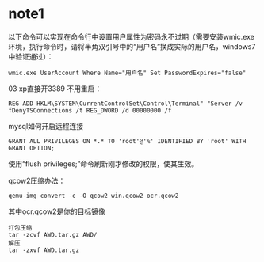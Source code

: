 # note1
以下命令可以实现在命令行中设置用户属性为密码永不过期（需要安装wmic.exe环境，执行命令时，请将半角双引号中的“用户名”换成实际的用户名，windows7中验证通过）：
```
wmic.exe UserAccount Where Name="用户名" Set PasswordExpires="false"
```

03 xp直接开3389 不用重启：
```
REG ADD HKLM\SYSTEM\CurrentControlSet\Control\Terminal" "Server /v fDenyTSConnections /t REG_DWORD /d 00000000 /f
```

mysql如何开启远程连接

```
GRANT ALL PRIVILEGES ON *.* TO 'root'@'%' IDENTIFIED BY 'root' WITH GRANT OPTION;
```
使用“flush privileges;”命令刷新刚才修改的权限，使其生效。

qcow2压缩办法：
```
qemu-img convert -c -O qcow2 win.qcow2 ocr.qcow2
```
其中ocr.qcow2是你的目标镜像

```
打包压缩
tar -zcvf AWD.tar.gz AWD/
解压
tar -zxvf AWD.tar.gz
```



